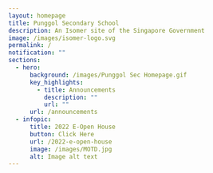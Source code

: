 ```yaml
---
layout: homepage
title: Punggol Secondary School
description: An Isomer site of the Singapore Government
image: /images/isomer-logo.svg
permalink: /
notification: ""
sections:
  - hero:
      background: /images/Punggol Sec Homepage.gif
      key_highlights:
        - title: Announcements
          description: ""
          url: ""
      url: /announcements
  - infopic:
      title: 2022 E-Open House
      button: Click Here
      url: /2022-e-open-house
      image: /images/MOTD.jpg
      alt: Image alt text
---
```

